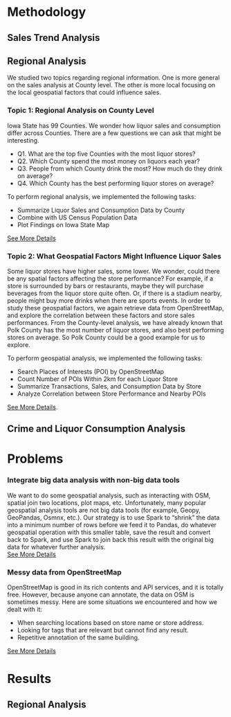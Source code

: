
# Methodology
## Sales Trend Analysis

## Regional Analysis
We studied two topics regarding regional information. One is more general on the sales analysis at County level. The other is more local focusing on the local geospatial factors that could influence sales.  
### Topic 1: Regional Analysis on County Level
Iowa State has 99 Counties. We wonder how liquor sales and consumption differ across Counties. There are a few questions we can ask that might be interesting.
* Q1. What are the top five Counties with the most liquor stores?
* Q2. Which County spend the most money on liquors each year?
* Q3. People from which County drink the most? How much do they drink on average?
* Q4. Which County has the best performing liquor stores on average?  

To perform regional analysis, we implemented the following tasks:
* Summarize Liquor Sales and Consumption Data by County
* Combine with US Census Population Data
* Plot Findings on Iowa State Map

[See More Details](Regional%20Analysis/Topic1.md#methodology)

### Topic 2: What Geospatial Factors Might Influence Liquor Sales
Some liquor stores have higher sales, some lower. We wonder, could there be any spatial factors affecting the store performance? For example, if a store is surrounded by bars or restaurants, maybe they will purchase beverages from the liquor store quite often. Or, if there is a stadium nearby, people might buy more drinks when there are sports events. In order to study these geospatial factors, we again retrieve data from OpenStreetMap, and explore the correlation between these factors and store sales performances. From the County-level analysis, we have already known that Polk County has the most number of liquor stores, and also best performing stores on average. So Polk County could be a good example for us to explore.

To perform geospatial analysis, we implemented the following tasks:
* Search Places of Interests (POI) by OpenStreetMap
* Count Number of POIs Within 2km for each Liquor Store
* Summarize Transactions, Sales, and Consumption Data by Store
* Analyze Correlation between Store Performance and Nearby POIs

[See More Details](Regional%20Analysis/Topic2.md#methodology).  

## Crime and Liquor Consumption Analysis


# Problems
### Integrate big data analysis with non-big data tools
We want to do some geospatial analysis, such as interacting with OSM, spatial join two locations, plot maps, etc. Unfortunately, many popular geospatial analysis tools are not big data tools (for example, Geopy, GeoPandas, Osmnx, etc.). Our strategy is to use Spark to “shrink” the data into a minimum number of rows before we feed it to Pandas, do whatever geospatial operation with this smaller table, save the result and convert back to Spark, and use Spark to join back this result with the original big data for whatever further analysis.  
[See More Details](Regional%20Analysis/Problems.md#integrate-big-data-analysis-with-non-big-data-tools)
### Messy data from OpenStreetMap
OpenStreetMap is good in its rich contents and API services, and it is totally free. However, because anyone can annotate, the data on OSM is sometimes messy. Here are some situations we encountered and how we dealt with it:

* When searching locations based on store name or store address.
* Looking for tags that are relevant but cannot find any result.
* Repetitive annotation of the same building.

[See More Details](Regional%20Analysis/Problems.md#messy-data-from-openstreetmap)


# Results
## Regional Analysis
